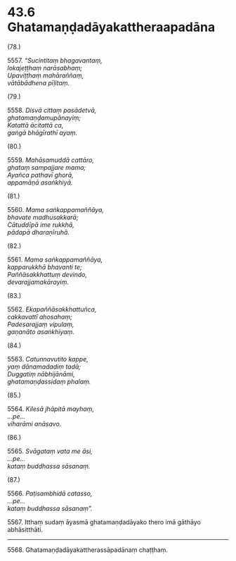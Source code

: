 # 43.6 Ghatamaṇḍadāyakattheraapadāna

(78.)

5557\. _“Sucintitaṃ bhagavantaṃ,_  
_lokajeṭṭhaṃ narāsabhaṃ;_  
_Upaviṭṭhaṃ mahāraññaṃ,_  
_vātābādhena pīḷitaṃ._  

(79.)

5558\. _Disvā cittaṃ pasādetvā,_  
_ghatamaṇḍamupānayiṃ;_  
_Katattā ācitattā ca,_  
_gaṅgā bhāgīrathī ayaṃ._  

(80.)

5559\. _Mahāsamuddā cattāro,_  
_ghataṃ sampajjare mama;_  
_Ayañca pathavī ghorā,_  
_appamāṇā asaṅkhiyā._  

(81.)

5560\. _Mama saṅkappamaññāya,_  
_bhavate madhusakkarā;_  
_Cātuddīpā ime rukkhā,_  
_pādapā dharaṇīruhā._  

(82.)

5561\. _Mama saṅkappamaññāya,_  
_kapparukkhā bhavanti te;_  
_Paññāsakkhattuṃ devindo,_  
_devarajjamakārayiṃ._  

(83.)

5562\. _Ekapaññāsakkhattuñca,_  
_cakkavattī ahosahaṃ;_  
_Padesarajjaṃ vipulaṃ,_  
_gaṇanāto asaṅkhiyaṃ._  

(84.)

5563\. _Catunnavutito kappe,_  
_yaṃ dānamadadiṃ tadā;_  
_Duggatiṃ nābhijānāmi,_  
_ghatamaṇḍassidaṃ phalaṃ._  

(85.)

5564\. _Kilesā jhāpitā mayhaṃ,_  
_…pe…_  
_viharāmi anāsavo._  

(86.)

5565\. _Svāgataṃ vata me āsi,_  
_…pe…_  
_kataṃ buddhassa sāsanaṃ._  

(87.)

5566\. _Paṭisambhidā catasso,_  
_…pe…_  
_kataṃ buddhassa sāsanaṃ”._  

5567\. Itthaṃ sudaṃ āyasmā ghatamaṇḍadāyako thero imā gāthāyo abhāsitthāti.

---

5568\. Ghatamaṇḍadāyakattherassāpadānaṃ chaṭṭhaṃ.
